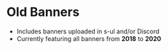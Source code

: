 # Old Banners

- Includes banners uploaded in s-ul and/or Discord
- Currently featuring all banners from **2018** to **2020**